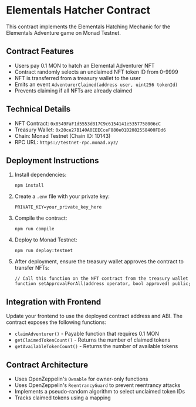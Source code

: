 # Elementals Hatcher Contract

This contract implements the Elementals Hatching Mechanic for the Elementals Adventure game on Monad Testnet.

## Contract Features

- Users pay 0.1 MON to hatch an Elemental Adventurer NFT
- Contract randomly selects an unclaimed NFT token ID from 0-9999
- NFT is transferred from a treasury wallet to the user
- Emits an event `AdventurerClaimed(address user, uint256 tokenId)`
- Prevents claiming if all NFTs are already claimed

## Technical Details

- NFT Contract: `0x8549FaF1d5553dB17C9c6154141e5357758006cC`
- Treasury Wallet: `0x20ce27B140A0EEECceF880e01D2082558400FDd6`
- Chain: Monad Testnet (Chain ID: 10143)
- RPC URL: `https://testnet-rpc.monad.xyz/`

## Deployment Instructions

1. Install dependencies:
   ```
   npm install
   ```

2. Create a `.env` file with your private key:
   ```
   PRIVATE_KEY=your_private_key_here
   ```

3. Compile the contract:
   ```
   npm run compile
   ```

4. Deploy to Monad Testnet:
   ```
   npm run deploy:testnet
   ```

5. After deployment, ensure the treasury wallet approves the contract to transfer NFTs:
   ```solidity
   // Call this function on the NFT contract from the treasury wallet
   function setApprovalForAll(address operator, bool approved) public;
   ```

## Integration with Frontend

Update your frontend to use the deployed contract address and ABI. The contract exposes the following functions:

- `claimAdventurer()` - Payable function that requires 0.1 MON
- `getClaimedTokenCount()` - Returns the number of claimed tokens
- `getAvailableTokenCount()` - Returns the number of available tokens

## Contract Architecture

- Uses OpenZeppelin's `Ownable` for owner-only functions
- Uses OpenZeppelin's `ReentrancyGuard` to prevent reentrancy attacks
- Implements a pseudo-random algorithm to select unclaimed token IDs
- Tracks claimed tokens using a mapping 